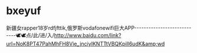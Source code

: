 # bxeyuf
新疆女rapper18岁rdfjfttik,俄罗斯vodafonewifi巨大APP----------------------------🕊🕊点/此/进/入/http://www.baidu.com/link?url=NoK8PT47PahMhFH8Vie_jnciyIKNTTtVBQKpill6udK&amp;wd
